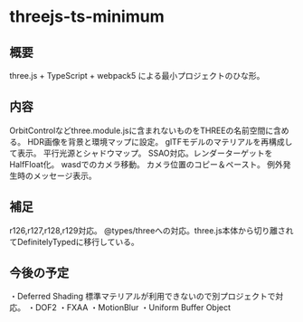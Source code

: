 # threejs-ts-minimum

## 概要
three.js + TypeScript + webpack5 による最小プロジェクトのひな形。

## 内容
OrbitControlなどthree.module.jsに含まれないものをTHREEの名前空間に含める。
HDR画像を背景と環境マップに設定。
glTFモデルのマテリアルを再構成して表示。
平行光源とシャドウマップ。
SSAO対応。レンダーターゲットをHalfFloat化。
wasdでのカメラ移動。
カメラ位置のコピー＆ペースト。
例外発生時のメッセージ表示。

## 補足
r126,r127,r128,r129対応。
@types/threeへの対応。three.js本体から切り離されてDefinitelyTypedに移行している。

## 今後の予定
・Deferred Shading
    標準マテリアルが利用できないので別プロジェクトで対応。
・DOF2
・FXAA
・MotionBlur
・Uniform Buffer Object
